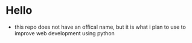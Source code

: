 # Hello
- this repo does not have an offical name, but it is what i plan to use to improve web development using python